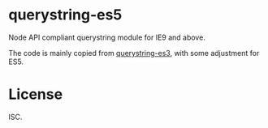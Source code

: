 # querystring-es5

Node API compliant querystring module for IE9 and above.

The code is mainly copied from [querystring-es3](https://github.com/SpainTrain/querystring-es3), with some adjustment for ES5.

# License

ISC.
